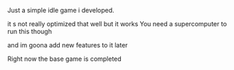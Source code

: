 Just a simple idle game i developed.

it s not really optimized that well but it works
You need a supercomputer to run this though

and im goona add new features to it later

Right now the base game is completed


